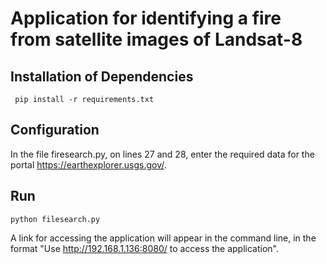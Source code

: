 # Application for identifying a fire from satellite images of Landsat-8


## Installation of Dependencies
```
 pip install -r requirements.txt
```
## Configuration 

In the file firesearch.py, on lines 27 and 28, enter the required data for the portal https://earthexplorer.usgs.gov/.
## Run

```python filesearch.py```

A link for accessing the application will appear in the command line, in the format "Use http://192.168.1.136:8080/ to access the application".
